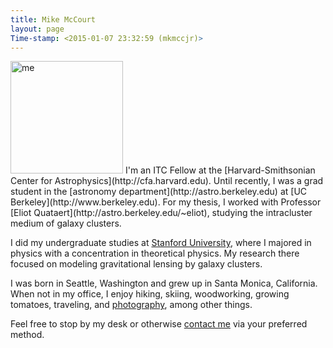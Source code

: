 ```yaml
---
title: Mike McCourt
layout: page
Time-stamp: <2015-01-07 23:32:59 (mkmccjr)>
---
```


<!-- todo: why doesn't class="pad top right" work? -->
<img src="{{site.url}}/images/me_1.png" width="180" class="pad top right" alt="me"/>
I'm an ITC Fellow at the
[Harvard-Smithsonian Center for Astrophysics](http://cfa.harvard.edu).
Until recently, I was a grad student in the
[astronomy department](http://astro.berkeley.edu) at
[UC Berkeley](http://www.berkeley.edu).  For my thesis, I worked with
Professor [Eliot Quataert](http://astro.berkeley.edu/~eliot), studying
the intracluster medium of galaxy clusters.

I did my undergraduate studies at
[Stanford University](http://www.stanford.edu), where I majored in
physics with a concentration in theoretical physics.  My research
there focused on modeling gravitational lensing by galaxy clusters.

I was born in Seattle, Washington and grew up in Santa Monica,
California.  When not in my office, I enjoy hiking, skiing,
woodworking, growing tomatoes, traveling, and
[photography](https://picasaweb.google.com/112418946734251241705),
among other things.

Feel free to stop by my desk or otherwise
[contact me]({{site.url}}/contact/index.html) via your preferred
method.

